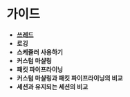 가이드
====
* [__쓰레드__](threads)
* __로깅__
* __스케쥴러 사용하기__
* __커스텀 마샬링__
* __패킷 파이프라이닝__
* __커스텀 마샬링과 패킷 파이프라이닝의 비교__
* __세션과 유지되는 세션의 비교__
